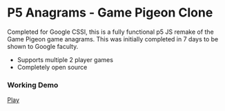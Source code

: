 # P5 Anagrams - Game Pigeon Clone



Completed for Google CSSI, this is a fully functional p5 JS remake of the Game Pigeon game anagrams. This was initially completed in 7 days to be shown to Google faculty. 

  - Supports multiple 2 player games
  - Completely open source


### Working Demo
 [Play] 
 
  [Play]: <https://agile-stream-04183.herokuapp.com/>
 

